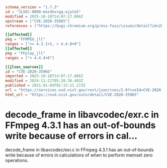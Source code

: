 ```toml
schema_version = "1.7.3"
id = "JLSEC-0000-mns4hxrgq-ajyto5"
modified = 2025-10-18T14:07:17.066Z
upstream = ["CVE-2020-35965"]
references = ["https://bugs.chromium.org/p/oss-fuzz/issues/detail?id=26532", "https://github.com/FFmpeg/FFmpeg/commit/3e5959b3457f7f1856d997261e6ac672bba49e8b", "https://github.com/FFmpeg/FFmpeg/commit/b0a8b40294ea212c1938348ff112ef1b9bf16bb3", "https://lists.debian.org/debian-lts-announce/2021/01/msg00026.html", "https://security.gentoo.org/glsa/202105-24", "https://www.debian.org/security/2021/dsa-4990", "https://bugs.chromium.org/p/oss-fuzz/issues/detail?id=26532", "https://github.com/FFmpeg/FFmpeg/commit/3e5959b3457f7f1856d997261e6ac672bba49e8b", "https://github.com/FFmpeg/FFmpeg/commit/b0a8b40294ea212c1938348ff112ef1b9bf16bb3", "https://lists.debian.org/debian-lts-announce/2021/01/msg00026.html", "https://security.gentoo.org/glsa/202105-24", "https://www.debian.org/security/2021/dsa-4990"]

[[affected]]
pkg = "FFMPEG_jll"
ranges = [">= 4.3.1+2, < 4.4.0+0"]
[[affected]]
pkg = "FFplay_jll"
ranges = ["< 4.4.4+0"]

[[jlsec_sources]]
id = "CVE-2020-35965"
imported = 2025-10-18T14:07:17.066Z
modified = 2024-11-21T05:28:36.403Z
published = 2021-01-04T02:15:11.273Z
url = "https://services.nvd.nist.gov/rest/json/cves/2.0?cveId=CVE-2020-35965"
html_url = "https://nvd.nist.gov/vuln/detail/CVE-2020-35965"
```

# decode_frame in libavcodec/exr.c in FFmpeg 4.3.1 has an out-of-bounds write because of errors in cal...

decode_frame in libavcodec/exr.c in FFmpeg 4.3.1 has an out-of-bounds write because of errors in calculations of when to perform memset zero operations.

